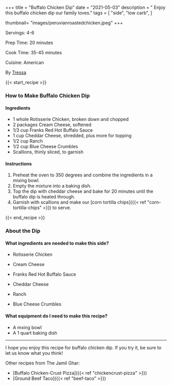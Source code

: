 +++
title = "Buffalo Chicken Dip"
date = "2021-05-03"
description = " Enjoy this buffalo chicken dip our family loves."
tags = [
    "side",
    "low carb",
]

thumbnail= "images/peruvianroastedchicken.jpeg"
+++

Servings: 4-6 <!--more-->

Prep Time: 20 minutes 

Cook Time: 35-45 minutes 

Cuisine: American

By [Tressa](https://www.jamilghar.com/about/)

{{< start_recipe >}}

### How to Make Buffalo Chicken Dip 

#### Ingredients 

* 1 whole Rotisserie Chicken, broken down and chopped 
* 2 packages Cream Cheese, softened 
* 1/3 cup Franks Red Hot Buffalo Sauce 
* 1 cup Cheddar Cheese, shredded, plus more for topping 
* 1/2 cup Ranch
* 1/2 cup Blue Cheese Crumbles 
* Scallions, thinly sliced, to garnish

#### Instructions 

1. Preheat the oven to 350 degrees and combine the ingredients in a mixing bowl.  
2. Empty the mixture into a baking dish. 
3. Top the dip with cheddar cheese and bake for 20 minutes until the buffalo dip is heated through. 
4. Garnish with scallions and make our [corn tortilla chips]({{< ref "corn-tortilla-chips" >}}) to serve.

{{< end_recipe >}}

### About the Dip  

#### What ingredients are needed to make this side?

* Rotisserie Chicken

* Cream Cheese 

* Franks Red Hot Buffalo Sauce 

* Cheddar Cheese

* Ranch

* Blue Cheese Crumbles

#### What equipment do I need to make this recipe?

* A mxing bowl 
* A 1 quart baking dish

---- 

I hope you enjoy this recipe for buffalo chicken dip. If you try it, be sure to let us know what you think!

Other recipes from The Jamil Ghar:

* [Buffalo Chicken-Crust Pizza]({{< ref "chickencrust-pizza" >}}) 
* [Ground Beef Taco]({{< ref "beef-taco" >}})
